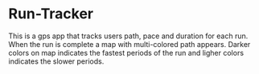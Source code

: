 # Run-Tracker
This is a gps app that tracks users path, pace and duration for each run. 
When the run is complete a map with multi-colored path appears. Darker colors on map indicates the fastest periods of the run and ligher colors indicates the slower periods.
